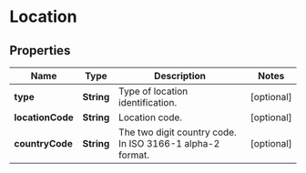 # Location

## Properties
Name | Type | Description | Notes
------------ | ------------- | ------------- | -------------
**type** | **String** | Type of location identification. |  [optional]
**locationCode** | **String** | Location code. |  [optional]
**countryCode** | **String** | The two digit country code. In ISO 3166-1 alpha-2 format. |  [optional]
